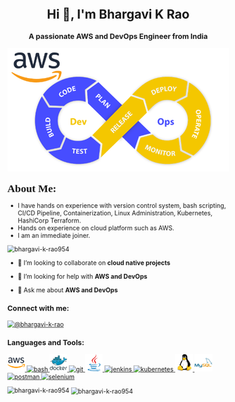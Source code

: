 <h1 align="center">Hi 👋, I'm Bhargavi K Rao</h1>
<h3 align="center">A passionate AWS and DevOps Engineer from India</h3>
<div align="center"> <img src="https://raw.githubusercontent.com/bhargavi-k-rao954/bhargavi-k-rao954/main/banner-1.png"> </div>

<!-- About Me -->
<h3 align="left"><font size="+2" face="Verdana"> About Me:</font></h3>


- I have hands on experience with version control system, bash scripting, CI/CD Pipeline, Containerization, Linux Administration, Kubernetes, HashiCorp Terraform.
- Hands on experience on cloud platform such as AWS.
- I am an immediate joiner.

<p align="left"> <img src="https://komarev.com/ghpvc/?username=bhargavi-k-rao954&label=Profile%20views&color=0e75b6&style=flat" alt="bhargavi-k-rao954" /> </p>

- 👯 I’m looking to collaborate on **cloud native projects**

- 🤝 I’m looking for help with **AWS and DevOps**

- 💬 Ask me about **AWS and DevOps**

<h3 align="left">Connect with me:</h3>
<p align="left">
<a href="https://linkedin.com/in/@bhargavi-k-rao" target="blank"><img align="center" src="https://raw.githubusercontent.com/rahuldkjain/github-profile-readme-generator/master/src/images/icons/Social/linked-in-alt.svg" alt="@bhargavi-k-rao" height="30" width="40" /></a>
</p>

<h3 align="left">Languages and Tools:</h3>
<p align="left"> <a href="https://aws.amazon.com" target="_blank" rel="noreferrer"> <img src="https://raw.githubusercontent.com/devicons/devicon/master/icons/amazonwebservices/amazonwebservices-original-wordmark.svg" alt="aws" width="40" height="40"/> </a> <a href="https://www.gnu.org/software/bash/" target="_blank" rel="noreferrer"> <img src="https://www.vectorlogo.zone/logos/gnu_bash/gnu_bash-icon.svg" alt="bash" width="40" height="40"/> </a> <a href="https://www.docker.com/" target="_blank" rel="noreferrer"> <img src="https://raw.githubusercontent.com/devicons/devicon/master/icons/docker/docker-original-wordmark.svg" alt="docker" width="40" height="40"/> </a> <a href="https://git-scm.com/" target="_blank" rel="noreferrer"> <img src="https://www.vectorlogo.zone/logos/git-scm/git-scm-icon.svg" alt="git" width="40" height="40"/> </a> <a href="https://www.java.com" target="_blank" rel="noreferrer"> <img src="https://raw.githubusercontent.com/devicons/devicon/master/icons/java/java-original.svg" alt="java" width="40" height="40"/> </a> <a href="https://www.jenkins.io" target="_blank" rel="noreferrer"> <img src="https://www.vectorlogo.zone/logos/jenkins/jenkins-icon.svg" alt="jenkins" width="40" height="40"/> </a> <a href="https://kubernetes.io" target="_blank" rel="noreferrer"> <img src="https://www.vectorlogo.zone/logos/kubernetes/kubernetes-icon.svg" alt="kubernetes" width="40" height="40"/> </a> <a href="https://www.linux.org/" target="_blank" rel="noreferrer"> <img src="https://raw.githubusercontent.com/devicons/devicon/master/icons/linux/linux-original.svg" alt="linux" width="40" height="40"/> </a> <a href="https://www.mysql.com/" target="_blank" rel="noreferrer"> <img src="https://raw.githubusercontent.com/devicons/devicon/master/icons/mysql/mysql-original-wordmark.svg" alt="mysql" width="40" height="40"/> </a> <a href="https://postman.com" target="_blank" rel="noreferrer"> <img src="https://www.vectorlogo.zone/logos/getpostman/getpostman-icon.svg" alt="postman" width="40" height="40"/> </a> <a href="https://www.selenium.dev" target="_blank" rel="noreferrer"> <img src="https://raw.githubusercontent.com/detain/svg-logos/780f25886640cef088af994181646db2f6b1a3f8/svg/selenium-logo.svg" alt="selenium" width="40" height="40"/> </a> </p>

<p><img align="left" src="https://github-readme-stats.vercel.app/api/top-langs?username=bhargavi-k-rao954&show_icons=true&locale=en&layout=compact" alt="bhargavi-k-rao954" /></p>

<p>&nbsp;<img align="center" src="https://github-readme-stats.vercel.app/api?username=bhargavi-k-rao954&show_icons=true&locale=en" alt="bhargavi-k-rao954" /></p>
